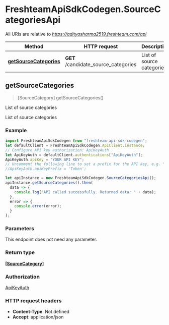 # FreshteamApiSdkCodegen.SourceCategoriesApi

All URIs are relative to *https://adityasharma2519.freshteam.com/api*

| Method                                                                | HTTP request                         | Description               |
| --------------------------------------------------------------------- | ------------------------------------ | ------------------------- |
| [**getSourceCategories**](SourceCategoriesApi.md#getSourceCategories) | **GET** /candidate_source_categories | List of source categories |

## getSourceCategories

> [SourceCategory] getSourceCategories()

List of source categories

List of source categories

### Example

```javascript
import FreshteamApiSdkCodegen from "freshteam-api-sdk-codegen";
let defaultClient = FreshteamApiSdkCodegen.ApiClient.instance;
// Configure API key authorization: ApiKeyAuth
let ApiKeyAuth = defaultClient.authentications["ApiKeyAuth"];
ApiKeyAuth.apiKey = "YOUR API KEY";
// Uncomment the following line to set a prefix for the API key, e.g. "Token" (defaults to null)
//ApiKeyAuth.apiKeyPrefix = 'Token';

let apiInstance = new FreshteamApiSdkCodegen.SourceCategoriesApi();
apiInstance.getSourceCategories().then(
  data => {
    console.log("API called successfully. Returned data: " + data);
  },
  error => {
    console.error(error);
  }
);
```

### Parameters

This endpoint does not need any parameter.

### Return type

[**[SourceCategory]**](SourceCategory.md)

### Authorization

[ApiKeyAuth](../README.md#ApiKeyAuth)

### HTTP request headers

- **Content-Type**: Not defined
- **Accept**: application/json
